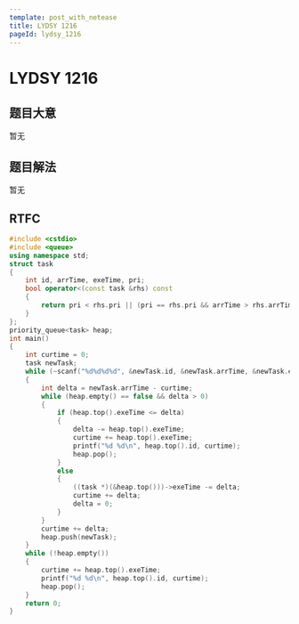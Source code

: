 ```yaml
---
template: post_with_netease
title: LYDSY 1216
pageId: lydsy_1216
---
```


# LYDSY 1216
<span id="poem"></span><script>$(function(){$.ajax('/api/poem?rnd='+Date.now()+Math.random()).done(function(data){$('#poem').text(data);});});</script>
## 题目大意
暂无

## 题目解法
暂无

## RTFC

```cpp
#include <cstdio>
#include <queue>
using namespace std;
struct task
{
    int id, arrTime, exeTime, pri;
    bool operator<(const task &rhs) const
    {
        return pri < rhs.pri || (pri == rhs.pri && arrTime > rhs.arrTime);
    }
};
priority_queue<task> heap;
int main()
{
    int curtime = 0;
    task newTask;
    while (~scanf("%d%d%d%d", &newTask.id, &newTask.arrTime, &newTask.exeTime, &newTask.pri))
    {
        int delta = newTask.arrTime - curtime;
        while (heap.empty() == false && delta > 0)
        {
            if (heap.top().exeTime <= delta)
            {
                delta -= heap.top().exeTime;
                curtime += heap.top().exeTime;
                printf("%d %d\n", heap.top().id, curtime);
                heap.pop();
            }
            else
            {
                ((task *)(&heap.top()))->exeTime -= delta;
                curtime += delta;
                delta = 0;
            }
        }
        curtime += delta;
        heap.push(newTask);
    }
    while (!heap.empty())
    {
        curtime += heap.top().exeTime;
        printf("%d %d\n", heap.top().id, curtime);
        heap.pop();
    }
    return 0;
}
```
<div id="__comment"></div>
